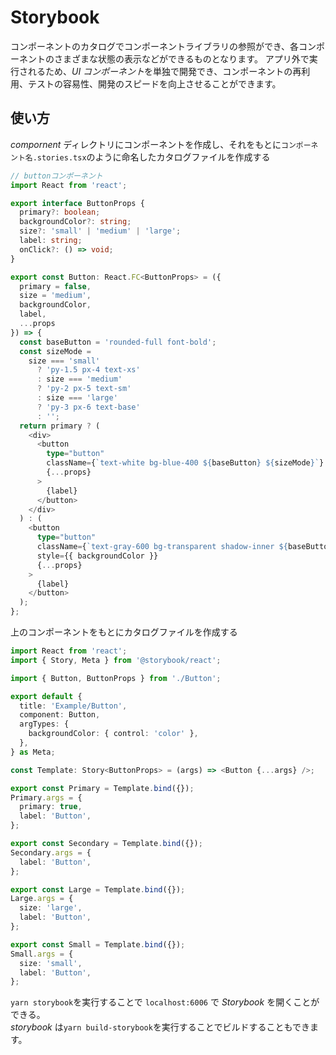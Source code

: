 # Storybook

コンポーネントのカタログでコンポーネントライブラリの参照ができ、各コンポーネントのさまざまな状態の表示などができるものとなります。
アプリ外で実行されるため、*UI コンポーネント*を単独で開発でき、コンポーネントの再利用、テストの容易性、開発のスピードを向上させることができます。

## 使い方

*compornent* ディレクトリにコンポーネントを作成し、それをもとに`コンポーネント名.stories.tsx`のように命名したカタログファイルを作成する

```TypeScript
// buttonコンポーネント
import React from 'react';

export interface ButtonProps {
  primary?: boolean;
  backgroundColor?: string;
  size?: 'small' | 'medium' | 'large';
  label: string;
  onClick?: () => void;
}

export const Button: React.FC<ButtonProps> = ({
  primary = false,
  size = 'medium',
  backgroundColor,
  label,
  ...props
}) => {
  const baseButton = 'rounded-full font-bold';
  const sizeMode =
    size === 'small'
      ? 'py-1.5 px-4 text-xs'
      : size === 'medium'
      ? 'py-2 px-5 text-sm'
      : size === 'large'
      ? 'py-3 px-6 text-base'
      : '';
  return primary ? (
    <div>
      <button
        type="button"
        className={`text-white bg-blue-400 ${baseButton} ${sizeMode}`}
        {...props}
      >
        {label}
      </button>
    </div>
  ) : (
    <button
      type="button"
      className={`text-gray-600 bg-transparent shadow-inner ${baseButton} ${sizeMode}`}
      style={{ backgroundColor }}
      {...props}
    >
      {label}
    </button>
  );
};
```

上のコンポーネントをもとにカタログファイルを作成する

```TypeScript
import React from 'react';
import { Story, Meta } from '@storybook/react';

import { Button, ButtonProps } from './Button';

export default {
  title: 'Example/Button',
  component: Button,
  argTypes: {
    backgroundColor: { control: 'color' },
  },
} as Meta;

const Template: Story<ButtonProps> = (args) => <Button {...args} />;

export const Primary = Template.bind({});
Primary.args = {
  primary: true,
  label: 'Button',
};

export const Secondary = Template.bind({});
Secondary.args = {
  label: 'Button',
};

export const Large = Template.bind({});
Large.args = {
  size: 'large',
  label: 'Button',
};

export const Small = Template.bind({});
Small.args = {
  size: 'small',
  label: 'Button',
};

```

`yarn storybook`を実行することで `localhost:6006` で *Storybook* を開くことができる。  
*storybook* は`yarn build-storybook`を実行することでビルドすることもできます。
